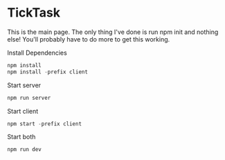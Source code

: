# TickTask

This is the main page. The only thing I've done is run npm init and nothing else! You'll probably have to do more to get this working.

Install Dependencies

```javascript
npm install
npm install -prefix client
```

Start server

```javascript
npm run server
```

Start client

```javascript
npm start -prefix client
```

Start both

```javascript
npm run dev
```